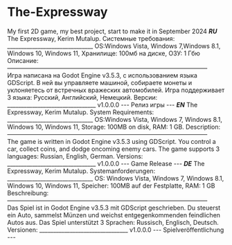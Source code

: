 # The-Expressway
My first 2D game, my best project, start to make it in September 2024
***RU***
		              		The Expressway,
				              Kerim Mutalup.
		                Системные требования:
				    	_______________________________
OS:Windows Vista, Windows 7,Windows 8.1, Windows 10, Windows 11,
Хранилище: 100мб на диске,
ОЗУ: 1 Гбю
            					  Описание:
             —————————————————————————————————	
Игра написана на Godot Engine v3.5.3, с использованием языка GDScript. В ней вы управляете
машиной, собираете монеты и уклоняетесь от встречных вражеских автомобилей. Игра
поддерживает 3 языка: Русский, Английский, Немецкий.
			            		  Версии:
				    	________________________________
						           v1.0.0.0
					        --- Релиз игры ---
***EN***
                     The Expressway,
               		 	  Kerim Mutalup.
               		 System Requirements:
       		    _______________________________
OS:Windows Vista, Windows 7, Windows 8.1, Windows 10, Windows 11,
Storage: 100MB on disk,
RAM: 1 GB.
                       Description:
              —————————————————————————————————    
The game is written in Godot Engine v3.5.3 using GDScript. You control
a car, collect coins, and dodge oncoming enemy cars. The game
supports 3 languages: Russian, English, German.
                        Versions:
               ________________________________
                 	      v1.0.0.0
                 	--- Game Release --- 
***DE***
                     The Expressway,
                     Kerim Mutalup.
                  Systemanforderungen:
            _______________________________
OS: Windows Vista, Windows 7, Windows 8.1, Windows 10, Windows 11,
Speicher: 100MB auf der Festplatte,
RAM: 1 GB
                      Beschreibung:
            —————————————————————————————————    
Das Spiel ist in Godot Engine v3.5.3 mit GDScript geschrieben. Du steuerst ein Auto,
sammelst Münzen und weichst entgegenkommenden feindlichen Autos aus. Das Spiel
unterstützt 3 Sprachen: Russisch, Englisch, Deutsch.
                       Versionen:
            ________________________________
                         v1.0.0.0
              --- Spielveröffentlichung --- 

